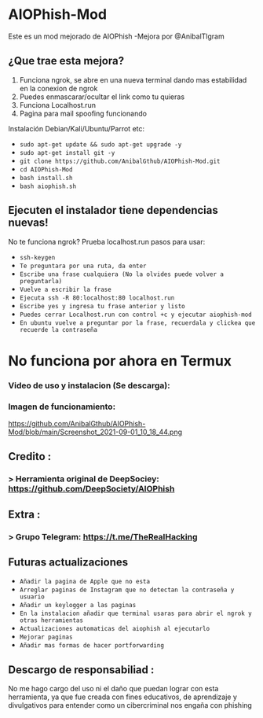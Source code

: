 # AIOPhish-Mod
Este es un mod mejorado de AIOPhish -Mejora por @AnibalTlgram

## ¿Que trae esta mejora?
1.  Funciona ngrok, se abre en una nueva terminal dando mas estabilidad en la conexion de ngrok
2.  Puedes enmascarar/ocultar el link como tu quieras
3.  Funciona Localhost.run
4.  Pagina para mail spoofing funcionando

 Instalación Debian/Kali/Ubuntu/Parrot etc:

* `sudo apt-get update && sudo apt-get upgrade -y`
* `sudo apt-get install git -y`
* `git clone https://github.com/AnibalGthub/AIOPhish-Mod.git`
* `cd AIOPhish-Mod`
* `bash install.sh`
* `bash aiophish.sh`

## Ejecuten el instalador tiene dependencias nuevas!

 No te funciona ngrok? Prueba localhost.run pasos para usar:
* `ssh-keygen`
* `Te preguntara por una ruta, da enter`
* `Escribe una frase cualquiera (No la olvides puede volver a preguntarla)`
* `Vuelve a escribir la frase`
* `Ejecuta ssh -R 80:localhost:80 localhost.run`
* `Escribe yes y ingresa tu frase anterior y listo`
* `Puedes cerrar Localhost.run con control +c y ejecutar aiophish-mod` 
* `En ubuntu vuelve a preguntar por la frase, recuerdala y clickea que recuerde la contraseña`


# No funciona por ahora en Termux

### Video de uso y instalacion (Se descarga):


### Imagen de funcionamiento:
https://github.com/AnibalGthub/AIOPhish-Mod/blob/main/Screenshot_2021-09-01_10_18_44.png

## Credito :
###  > Herramienta original de DeepSociey: https://github.com/DeepSociety/AIOPhish

## Extra :
###  > Grupo Telegram: https://t.me/TheRealHacking

## Futuras actualizaciones
* `Añadir la pagina de Apple que no esta`
* `Arreglar paginas de Instagram que no detectan la contraseña y usuario`
* `Añadir un keylogger a las paginas`
* `En la instalacion añadir que terminal usaras para abrir el ngrok y otras herramientas`
* `Actualizaciones automaticas del aiophish al ejecutarlo`
* `Mejorar paginas`
* `Añadir mas formas de hacer portforwarding`

## Descargo de responsabiliad :
No me hago cargo del uso ni el daño que puedan lograr con esta herramienta, ya que fue creada con fines educativos, de aprendizaje y divulgativos para entender como un cibercriminal nos engaña con phishing
